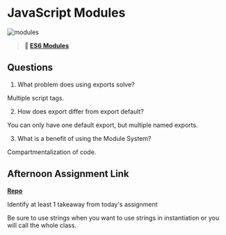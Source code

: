 # JavaScript Modules

![modules](https://bcw.blob.core.windows.net/public/img/1015719031845190)

> **📖 [ES6 Modules](https://codeworksacademy.com/fs-student-guide/resources/wk3/01-Modules)**

## Questions

1. What problem does using exports solve?

Multiple script tags. 

2. How does export differ from export default?

You can only have one default export, but multiple named exports. 

3. What is a benefit of using the Module System?

Compartmentalization of code. 

## Afternoon Assignment Link

**[Repo](https://github.com/TristanFJ/zooClasses)**

Identify at least 1 takeaway from today's assignment

Be sure to use strings when you want to use strings in instantiation or you will call the whole class. 